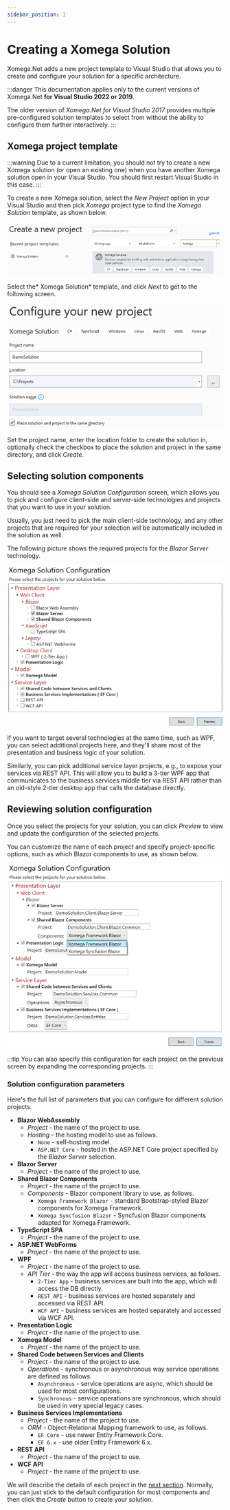 ```yaml
---
sidebar_position: 1
---
```


# Creating a Xomega Solution

Xomega.Net adds a new project template to Visual Studio that allows you to create and configure your solution for a specific architecture.

:::danger
This documentation applies only to the current versions of Xomega.Net **for Visual Studio 2022 or 2019**.

The older version of *Xomega.Net for Visual Studio 2017* provides multiple pre-configured solution templates to select from without the ability to configure them further interactively.
:::

## Xomega project template

:::warning
Due to a current limitation, you should not try to create a new Xomega solution (or open an existing one) when you have another Xomega solution open in your Visual Studio. You should first restart Visual Studio in this case.
:::

To create a new Xomega solution, select the *New Project* option in your Visual Studio and then pick *Xomega* project type to find the *Xomega Solution* template, as shown below.

![Solution template](img/solution-template.png)

Select the* Xomega Solution* template, and click *Next* to get to the following screen.

![Configure project](img/configure-project.png)

Set the project name, enter the location folder to create the solution in, optionally check the checkbox to place the solution and project in the same directory, and click *Create*.

## Selecting solution components

You should see a *Xomega Solution Configuration* screen, which allows you to pick and configure client-side and server-side technologies and projects that you want to use in your solution.

Usually, you just need to pick the main client-side technology, and any other projects that are required for your selection will be automatically included in the solution as well.

The following picture shows the required projects for the *Blazor Server* technology.

![Solution projects](img/solution-projects.png)

If you want to target several technologies at the same time, such as WPF, you can select additional projects here, and they'll share most of the presentation and business logic of your solution.

Similarly, you can pick additional service layer projects, e.g., to expose your services via REST API. This will allow you to build a 3-tier WPF app that communicates to the business services middle tier via REST API rather than an old-style 2-tier desktop app that calls the database directly.

## Reviewing solution configuration

Once you select the projects for your solution, you can click *Preview* to view and update the configuration of the selected projects.

You can customize the name of each project and specify project-specific options, such as which Blazor components to use, as shown below.

![Blazor config](img/blazor-config.png)

:::tip
You can also specify this configuration for each project on the previous screen by expanding the corresponding projects.
:::

### Solution configuration parameters

Here's the full list of parameters that you can configure for different solution projects.

- **Blazor WebAssembly**
  - *Project* - the name of the project to use.
  - *Hosting* - the hosting model to use as follows.
    - `None` - self-hosting model.
    - `ASP.NET Core` - hosted in the ASP.NET Core project specified by the *Blazor Server* selection.
- **Blazor Server**
  - *Project* - the name of the project to use.
- **Shared Blazor Components**
  - *Project* - the name of the project to use.
  - *Components* - Blazor component library to use, as follows.
    - `Xomega Framework Blazor` - standard Bootstrap-styled Blazor components for Xomega Framework.
    - `Xomega Syncfusion Blazor` - Syncfusion Blazor components adapted for Xomega Framework.
- **TypeScript SPA**
  - *Project* - the name of the project to use.
- **ASP.NET WebForms**
  - *Project* - the name of the project to use.
- **WPF**
  - *Project* - the name of the project to use.
  - *API Tier* - the way the app will access business services, as follows.
    - `2-Tier App` - business services are built into the app, which will access the DB directly.
    - `REST API` - business services are hosted separately and accessed via REST API.
    - `WCF API` - business services are hosted separately and accessed via WCF API.
- **Presentation Logic**
  - *Project* - the name of the project to use.
- **Xomega Model**
  - *Project* - the name of the project to use.
- **Shared Code between Services and Clients**
  - *Project* - the name of the project to use.
  - *Operations* - synchronous or asynchronous way service operations are defined as follows.
    - `Asynchronous` - service operations are async, which should be used for most configurations.
    - `Synchronous` - service operations are synchronous, which should be used in very special legacy cases.
- **Business Services Implementations**
  - *Project* - the name of the project to use.
  - *ORM* - Object-Relational Mapping framework to use, as follows.
    - `EF Core` - use newer Entity Framework Core.
    - `EF 6.x` - use older Entity Framework 6.x.
- **REST API**
  - *Project* - the name of the project to use.
- **WCF API**
  - *Project* - the name of the project to use.

We will describe the details of each project in the [next section](solution-structure). Normally, you can just stick to the default configuration for most components and then click the *Create* button to create your solution.